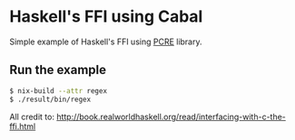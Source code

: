# Haskell's FFI using Cabal

Simple example of Haskell's FFI using [PCRE](https://www.pcre.org/) library.

## Run the example

```bash
$ nix-build --attr regex
$ ./result/bin/regex
```

All credit to: <http://book.realworldhaskell.org/read/interfacing-with-c-the-ffi.html>
